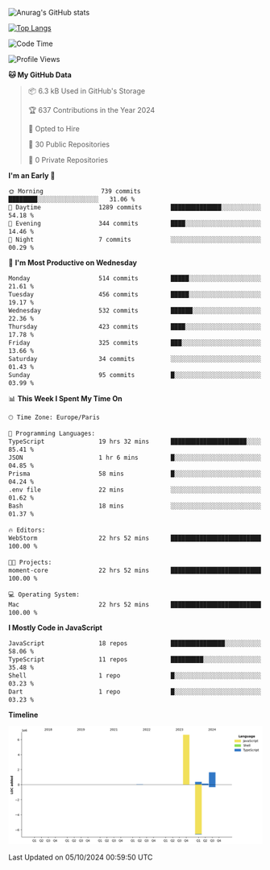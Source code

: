 ![Anurag's GitHub stats](https://github-readme-stats.vercel.app/api?username=sufiane&theme=dark&show_icons=true&count_private=true)


[![Top Langs](https://github-readme-stats.vercel.app/api/top-langs/?username=sufiane&layout=compact)](https://github.com/anuraghazra/github-readme-stats)

<!--START_SECTION:waka-->
![Code Time](http://img.shields.io/badge/Code%20Time-1%2C358%20hrs%2016%20mins-blue)

![Profile Views](http://img.shields.io/badge/Profile%20Views-0-blue)

**🐱 My GitHub Data** 

> 📦 6.3 kB Used in GitHub's Storage 
 > 
> 🏆 637 Contributions in the Year 2024
 > 
> 💼 Opted to Hire
 > 
> 📜 30 Public Repositories 
 > 
> 🔑 0 Private Repositories 
 > 
**I'm an Early 🐤** 

```text
🌞 Morning                739 commits         ████████░░░░░░░░░░░░░░░░░   31.06 % 
🌆 Daytime                1289 commits        ██████████████░░░░░░░░░░░   54.18 % 
🌃 Evening                344 commits         ████░░░░░░░░░░░░░░░░░░░░░   14.46 % 
🌙 Night                  7 commits           ░░░░░░░░░░░░░░░░░░░░░░░░░   00.29 % 
```
📅 **I'm Most Productive on Wednesday** 

```text
Monday                   514 commits         █████░░░░░░░░░░░░░░░░░░░░   21.61 % 
Tuesday                  456 commits         █████░░░░░░░░░░░░░░░░░░░░   19.17 % 
Wednesday                532 commits         ██████░░░░░░░░░░░░░░░░░░░   22.36 % 
Thursday                 423 commits         ████░░░░░░░░░░░░░░░░░░░░░   17.78 % 
Friday                   325 commits         ███░░░░░░░░░░░░░░░░░░░░░░   13.66 % 
Saturday                 34 commits          ░░░░░░░░░░░░░░░░░░░░░░░░░   01.43 % 
Sunday                   95 commits          █░░░░░░░░░░░░░░░░░░░░░░░░   03.99 % 
```


📊 **This Week I Spent My Time On** 

```text
🕑︎ Time Zone: Europe/Paris

💬 Programming Languages: 
TypeScript               19 hrs 32 mins      █████████████████████░░░░   85.41 % 
JSON                     1 hr 6 mins         █░░░░░░░░░░░░░░░░░░░░░░░░   04.85 % 
Prisma                   58 mins             █░░░░░░░░░░░░░░░░░░░░░░░░   04.24 % 
.env file                22 mins             ░░░░░░░░░░░░░░░░░░░░░░░░░   01.62 % 
Bash                     18 mins             ░░░░░░░░░░░░░░░░░░░░░░░░░   01.37 % 

🔥 Editors: 
WebStorm                 22 hrs 52 mins      █████████████████████████   100.00 % 

🐱‍💻 Projects: 
moment-core              22 hrs 52 mins      █████████████████████████   100.00 % 

💻 Operating System: 
Mac                      22 hrs 52 mins      █████████████████████████   100.00 % 
```

**I Mostly Code in JavaScript** 

```text
JavaScript               18 repos            ███████████████░░░░░░░░░░   58.06 % 
TypeScript               11 repos            █████████░░░░░░░░░░░░░░░░   35.48 % 
Shell                    1 repo              █░░░░░░░░░░░░░░░░░░░░░░░░   03.23 % 
Dart                     1 repo              █░░░░░░░░░░░░░░░░░░░░░░░░   03.23 % 
```



**Timeline**

![Lines of Code chart](https://raw.githubusercontent.com/Sufiane/Sufiane/main/assets/bar_graph.png)


 Last Updated on 05/10/2024 00:59:50 UTC
<!--END_SECTION:waka-->


<!--
**Sufiane/sufiane** is a ✨ _special_ ✨ repository because its `README.md` (this file) appears on your GitHub profile.

Here are some ideas to get you started:

- 🔭 I’m currently working on ...
- 🌱 I’m currently learning ...
- 👯 I’m looking to collaborate on ...
- 🤔 I’m looking for help with ...
- 💬 Ask me about ...
- 📫 How to reach me: ...
- 😄 Pronouns: ...
- ⚡ Fun fact: ...
-->
